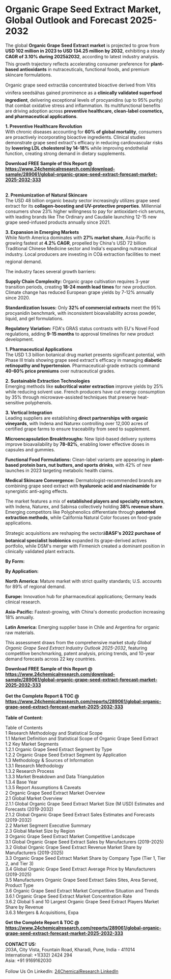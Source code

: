 <h1>Organic Grape Seed Extract Market, Global Outlook and Forecast 2025-2032</h1><p>The global <strong>Organic Grape Seed Extract market</strong> is projected to grow from <strong>USD 102 million in 2023 to USD 134.25 million by 2032</strong>, exhibiting a steady <strong>CAGR of 3.10% during 2025â2032</strong>, according to latest industry analysis. This growth trajectory reflects accelerating consumer preference for <strong>plant-based antioxidants</strong> in nutraceuticals, functional foods, and premium skincare formulations.</p><p>Organic grape seed extractâa concentrated bioactive derived from Vitis vinifera seedsâhas gained prominence as a <strong>clinically validated superfood ingredient</strong>, delivering exceptional levels of procyanidins (up to 95% purity) that combat oxidative stress and inflammation. Its multifunctional benefits are driving adoption across <strong>preventive healthcare, clean-label cosmetics, and pharmaceutical applications</strong>.</p><p><strong>1. Preventive Healthcare Revolution</strong><br>
With chronic diseases accounting for <strong>60% of global mortality</strong>, consumers are proactively incorporating bioactive ingredients. Clinical studies demonstrate grape seed extract's efficacy in reducing cardiovascular risks by <strong>lowering LDL cholesterol by 14-18%</strong> while improving endothelial function, creating strong demand in dietary supplements.</p><div><b>Download FREE Sample of this Report @ 
            <a href="https://www.24chemicalresearch.com/download-sample/289061/global-organic-grape-seed-extract-forecast-market-2025-2032-333">
            https://www.24chemicalresearch.com/download-sample/289061/global-organic-grape-seed-extract-forecast-market-2025-2032-333</a></b></div><br><p><strong>2. Premiumization of Natural Skincare</strong><br>
The USD 48 billion organic beauty sector increasingly utilizes grape seed extract for its <strong>collagen-boosting and UV-protective properties</strong>. Millennial consumers show 23% higher willingness to pay for antioxidant-rich serums, with leading brands like The Ordinary and Caudalie launching 12-15 new grape seed-infused products annually since 2021.</p><p><strong>3. Expansion in Emerging Markets</strong><br>
While North America dominates with <strong>27% market share</strong>, Asia-Pacific is growing fastest at <strong>4.2% CAGR</strong>, propelled by China's USD 72 billion Traditional Chinese Medicine sector and India's expanding nutraceutical industry. Local producers are investing in COâ extraction facilities to meet regional demand.</p><p>The industry faces several growth barriers:</p><p><strong>Supply Chain Complexity:</strong> Organic grape cultivation requires 3-year transition periods, creating <strong>18-24 month lead times</strong> for new production. Climate change has reduced European grape yields by 7-12% annually since 2020.</p><p><strong>Standardization Issues:</strong> Only <strong>32% of commercial extracts</strong> meet the 95% procyanidin benchmark, with inconsistent bioavailability across powder, liquid, and gel formulations.</p><p><strong>Regulatory Variation:</strong> FDA's GRAS status contrasts with EU's Novel Food regulations, adding <strong>9-15 months</strong> to approval timelines for new product development.</p><p><strong>1. Pharmaceutical Applications</strong><br>
The USD 1.3 billion botanical drug market presents significant potential, with Phase III trials showing grape seed extract's efficacy in managing <strong>diabetic retinopathy and hypertension</strong>. Pharmaceutical-grade extracts command <strong>40-60% price premiums</strong> over nutraceutical grades.</p><p><strong>2. Sustainable Extraction Technologies</strong><br>
Emerging methods like <strong>subcritical water extraction</strong> improve yields by 25% while reducing solvent use. French producers have cut energy consumption by 35% through microwave-assisted techniques that preserve heat-sensitive polyphenols.</p><p><strong>3. Vertical Integration</strong><br>
Leading suppliers are establishing <strong>direct partnerships with organic vineyards</strong>, with Indena and Naturex controlling over 12,000 acres of certified grape farms to ensure traceability from seed to supplement.</p><p><strong>Microencapsulation Breakthroughs:</strong> New lipid-based delivery systems improve bioavailability by <strong>78-82%</strong>, enabling lower effective doses in capsules and gummies.</p><p><strong>Functional Food Formulations:</strong> Clean-label variants are appearing in <strong>plant-based protein bars, nut butters, and sports drinks</strong>, with 42% of new launches in 2023 targeting metabolic health claims.</p><p><strong>Medical Skincare Convergence:</strong> Dermatologist-recommended brands are combining grape seed extract with <strong>hyaluronic acid and niacinamide</strong> for synergistic anti-aging effects.</p><p>The market features a mix of <strong>established players and specialty extractors</strong>, with Indena, Naturex, and Sabinsa collectively holding <strong>38% revenue share</strong>. Emerging competitors like Polyphenolics differentiate through <strong>patented extraction methods</strong>, while California Natural Color focuses on food-grade applications.</p><p>Strategic acquisitions are reshaping the sectorâ<strong>BASF's 2022 purchase of botanical specialist Isobionics</strong> expanded its grape-derived actives portfolio, while DSM's merger with Firmenich created a dominant position in clinically validated plant extracts.</p><p><strong>By Form:</strong></p><p><strong>By Application:</strong></p><p><strong>North America:</strong> Mature market with strict quality standards; U.S. accounts for 89% of regional demand.</p><p><strong>Europe:</strong> Innovation hub for pharmaceutical applications; Germany leads clinical research.</p><p><strong>Asia-Pacific:</strong> Fastest-growing, with China's domestic production increasing 18% annually.</p><p><strong>Latin America:</strong> Emerging supplier base in Chile and Argentina for organic raw materials.</p><p>This assessment draws from the comprehensive market study <em>Global Organic Grape Seed Extract Industry Outlook 2025-2032</em>, featuring competitive benchmarking, patent analysis, pricing trends, and 10-year demand forecasts across 22 key countries.</p><div><b>Download FREE Sample of this Report @ 
            <a href="https://www.24chemicalresearch.com/download-sample/289061/global-organic-grape-seed-extract-forecast-market-2025-2032-333">
            https://www.24chemicalresearch.com/download-sample/289061/global-organic-grape-seed-extract-forecast-market-2025-2032-333</a></b></div><br><div><b>Get the Complete Report & TOC @ 
            <a href="https://www.24chemicalresearch.com/reports/289061/global-organic-grape-seed-extract-forecast-market-2025-2032-333">
            https://www.24chemicalresearch.com/reports/289061/global-organic-grape-seed-extract-forecast-market-2025-2032-333</a></b></div><br>
            <b>Table of Content:</b><p>Table of Contents<br />
1 Research Methodology and Statistical Scope<br />
1.1 Market Definition and Statistical Scope of Organic Grape Seed Extract<br />
1.2 Key Market Segments<br />
1.2.1 Organic Grape Seed Extract Segment by Type<br />
1.2.2 Organic Grape Seed Extract Segment by Application<br />
1.3 Methodology & Sources of Information<br />
1.3.1 Research Methodology<br />
1.3.2 Research Process<br />
1.3.3 Market Breakdown and Data Triangulation<br />
1.3.4 Base Year<br />
1.3.5 Report Assumptions & Caveats<br />
2 Organic Grape Seed Extract Market Overview<br />
2.1 Global Market Overview<br />
2.1.1 Global Organic Grape Seed Extract Market Size (M USD) Estimates and Forecasts (2019-2032)<br />
2.1.2 Global Organic Grape Seed Extract Sales Estimates and Forecasts (2019-2032)<br />
2.2 Market Segment Executive Summary<br />
2.3 Global Market Size by Region<br />
3 Organic Grape Seed Extract Market Competitive Landscape<br />
3.1 Global Organic Grape Seed Extract Sales by Manufacturers (2019-2025)<br />
3.2 Global Organic Grape Seed Extract Revenue Market Share by Manufacturers (2019-2025)<br />
3.3 Organic Grape Seed Extract Market Share by Company Type (Tier 1, Tier 2, and Tier 3)<br />
3.4 Global Organic Grape Seed Extract Average Price by Manufacturers (2019-2025)<br />
3.5 Manufacturers Organic Grape Seed Extract Sales Sites, Area Served, Product Type<br />
3.6 Organic Grape Seed Extract Market Competitive Situation and Trends<br />
3.6.1 Organic Grape Seed Extract Market Concentration Rate<br />
3.6.2 Global 5 and 10 Largest Organic Grape Seed Extract Players Market Share by Revenue<br />
3.6.3 Mergers & Acquisitions, Expa</p><div><b>Get the Complete Report & TOC @ 
            <a href="https://www.24chemicalresearch.com/reports/289061/global-organic-grape-seed-extract-forecast-market-2025-2032-333">
            https://www.24chemicalresearch.com/reports/289061/global-organic-grape-seed-extract-forecast-market-2025-2032-333</a></b></div><br><b>CONTACT US:</b><br>
            203A, City Vista, Fountain Road, Kharadi, Pune, India - 411014<br>
            International: +1(332) 2424 294<br>
            Asia: +91 9169162030 <br><br>
            Follow Us On LinkedIn: <a href="https://www.linkedin.com/company/24chemicalresearch/">24ChemicalResearch LinkedIn</a>